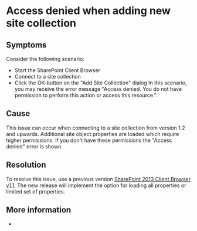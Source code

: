 # Access denied when adding new site collection
## Symptoms
Consider the following scenario:
* Start the SharePoint Client Browser
* Connect to a site collection
* Click the OK-button on the "Add Site Collection" dialog
In this scenario, you may receive the error message "Access denied. You do not have permission to perform this action or access this resource.". 
## Cause
This issue can occur when connecting to a site collection from version 1.2 and upwards. Additional site object properties are loaded which require higher permissions. If you don't have these permissions the "Access denied" error is shown.
## Resolution
To resolve this issue, use a previous version [SharePoint 2013 Client Browser v1.1](url_https___spcb.codeplex.com_releases_view_114743). The new release will implement the option for loading all properties or limited set of properties. 
## More information
-